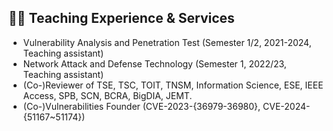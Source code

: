 ## 🧑‍🎨 Teaching Experience & Services
- Vulnerability Analysis and Penetration Test (Semester 1/2, 2021-2024, Teaching assistant)
- Network Attack and Defense Technology (Semester 1, 2022/23, Teaching assistant)
- (Co-)Reviewer of TSE, TSC, TOIT, TNSM, Information Science, ESE, IEEE Access, SPB, SCN, BCRA, BigDIA, JEMT.
- (Co-)Vulnerabilities Founder (CVE-2023-{36979-36980}, CVE-2024-{51167~51174})
